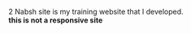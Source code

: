 2 Nabsh site is my training website that I developed.
<br>
<strong> this is not a responsive site </strong>
